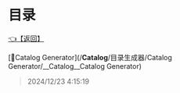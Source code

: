 # 目录  


[👈【返回】](/__Catalog__/__Catalog__root)  


[📁Catalog Generator](/__Catalog__/目录生成器/Catalog Generator/__Catalog__Catalog Generator)  







> 2024/12/23 4:15:19
